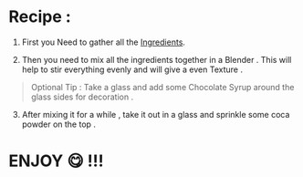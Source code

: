 # Recipe :

1. First you Need to gather all the [Ingredients](ingredients.md).

2. Then you need to mix all the ingredients together in a Blender . This will help to stir everything evenly and will give a even Texture .

> Optional Tip :
    Take a glass and add some Chocolate Syrup around the glass sides for decoration .

3. After mixing it for a while , take it out in a glass and sprinkle some coca powder on the top .

# ENJOY :yum: !!!